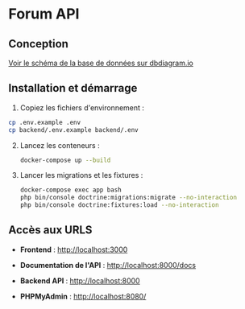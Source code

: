# Forum API

## Conception

[Voir le schéma de la base de données sur dbdiagram.io](https://dbdiagram.io/d/Forum-API-68e9428fd2b621e42249a36a)

## Installation et démarrage

1. Copiez les fichiers d'environnement :

```bash
cp .env.example .env
cp backend/.env.example backend/.env
```

2. Lancez les conteneurs :

   ```bash
   docker-compose up --build
   ```

3. Lancer les migrations et les fixtures :
   ```bash
   docker-compose exec app bash
   php bin/console doctrine:migrations:migrate --no-interaction
   php bin/console doctrine:fixtures:load --no-interaction
   ```

## Accès aux URLS

- **Frontend** : [http://localhost:3000](http://localhost:3000)

- **Documentation de l'API** : [http://localhost:8000/docs](http://localhost:8000/docs)

- **Backend API** : [http://localhost:8000](http://localhost:8000)

- **PHPMyAdmin** : [http://localhost:8080/](http://localhost:8080/)
